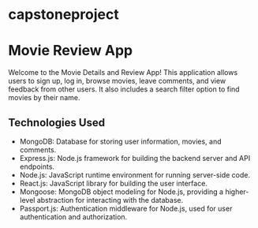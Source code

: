 # capstoneproject

# Movie Review App

Welcome to the Movie Details and Review App! This application allows users to sign up, log in, browse movies, leave comments, and view feedback from other users. It also includes a search filter option to find movies by their name.

## Technologies Used

- MongoDB: Database for storing user information, movies, and comments.
- Express.js: Node.js framework for building the backend server and API endpoints.
- Node.js: JavaScript runtime environment for running server-side code.
- React.js: JavaScript library for building the user interface.
- Mongoose: MongoDB object modeling for Node.js, providing a higher-level abstraction for interacting with the database.
- Passport.js: Authentication middleware for Node.js, used for user authentication and authorization.
